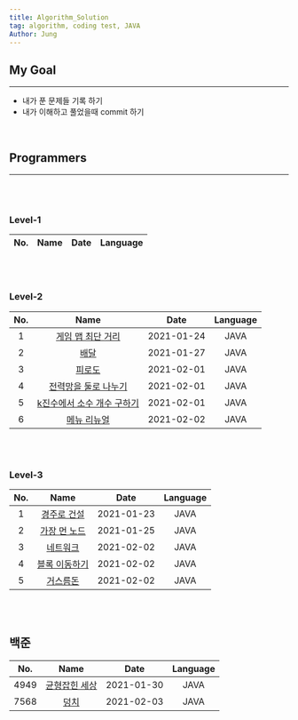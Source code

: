 ```yaml
---
title: Algorithm_Solution
tag: algorithm, coding test, JAVA
Author: Jung
---
```


## My Goal

---

- 내가 푼 문제들 기록 하기
- 내가 이해하고 풀었을때 commit 하기

</br>

## Programmers

---

</br>
</br>

### Level-1

| No. | Name | Date | Language |
| :-: | :--: | :--: | -------- |

</br>
</br>

### Level-2

| No. |                               Name                               |    Date    | Language |
| :-: | :--------------------------------------------------------------: | :--------: | :------: |
|  1  |     [게임 맵 최단 거리](./programmers/level2/solution01.md)      | 2021-01-24 |   JAVA   |
|  2  |            [배달](./programmers/level2/solution02.md)            | 2021-01-27 |   JAVA   |
|  3  |           [피로도](./programmers/level2/solution03.md)           | 2021-02-01 |   JAVA   |
|  4  |    [전력망을 둘로 나누기](./programmers/level2/solution04.md)    | 2021-02-01 |   JAVA   |
|  5  | [k진수에서 소수 개수 구하기](./programmers/level2/solution05.md) | 2021-02-01 |   JAVA   |
|  6  |        [메뉴 리뉴얼](./programmers/level2/solution06.md)         | 2021-02-02 |   JAVA   |

</br>
</br>

### Level-3

| No. |                        Name                         |    Date    | Language |
| :-: | :-------------------------------------------------: | :--------: | :------: |
|  1  |  [경주로 건설](./programmers/level3/solution01.md)  | 2021-01-23 |   JAVA   |
|  2  | [가장 먼 노드](./programmers/level3/solution02.md)  | 2021-01-25 |   JAVA   |
|  3  |   [네트워크](./programmers/level3/solution03.md)    | 2021-02-02 |   JAVA   |
|  4  | [블록 이동하기](./programmers/level3/solution04.md) | 2021-02-02 |   JAVA   |
|  5  |   [거스름돈](./programmers/level3/solution05.md)    | 2021-02-02 |   JAVA   |

</br>
</br>

## 백준

| No.  |                       Name                       |    Date    | Language |
| :--: | :----------------------------------------------: | :--------: | :------: |
| 4949 | [균형잡힌 세상](./baekjoon/class2/solution01.md) | 2021-01-30 |   JAVA   |
| 7568 |     [덩치](./baekjoon/class2/solution02.md)      | 2021-02-03 |   JAVA   |

</br>
</br>
